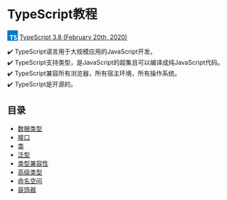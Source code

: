 # TypeScript教程

<img src="https://raw.githubusercontent.com/github/explore/80688e429a7d4ef2fca1e82350fe8e3517d3494d/topics/typescript/typescript.png" alt="TypeScript" width="24px" height="24px" style="vertical-align: bottom;">  [TypeScript 3.8 (February 20th, 2020)](https://devblogs.microsoft.com/typescript/announcing-typescript-3-8/)
<!-- | -->
<!-- [版本发布说明](./release-notes/TypeScript%203.8.md) -->

:heavy_check_mark: TypeScript语言用于大规模应用的JavaScript开发。  
:heavy_check_mark: TypeScript支持类型，是JavaScript的超集且可以编译成纯JavaScript代码。  
:heavy_check_mark: TypeScript兼容所有浏览器，所有宿主环境，所有操作系统。  
:heavy_check_mark: TypeScript是开源的。

## 目录

* [数据类型](/tutorials/data-types.md)
* [接口](/tutorials/interface.md)
* [类](/tutorials/class.md)
* [泛型](/tutorials/generics.md)
* [类型兼容性](/tutorials/type-compatibility.md)
* [高级类型](/tutorials/advanced-type.md)
* [命名空间](/tutorials/)
* [装饰器](/tutorials/)
